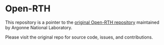 # Open-RTH

This repository is a pointer to the [original Open-RTH repository](https://github.com/argonne-vci/Open-RTH) maintained by Argonne National Laboratory.

Please visit the original repo for source code, issues, and contributions.

